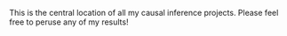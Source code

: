 This is the central location of all my causal inference projects. 
Please feel free to peruse any of my results!
